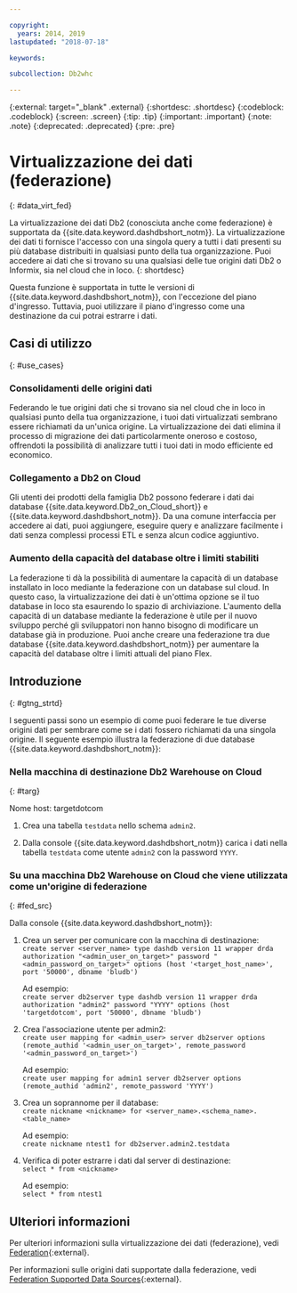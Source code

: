 ```yaml
---

copyright:
  years: 2014, 2019
lastupdated: "2018-07-18"

keywords:

subcollection: Db2whc

---
```


<!-- Attribute definitions --> 
{:external: target="_blank" .external}
{:shortdesc: .shortdesc}
{:codeblock: .codeblock}
{:screen: .screen}
{:tip: .tip}
{:important: .important}
{:note: .note}
{:deprecated: .deprecated}
{:pre: .pre}

# Virtualizzazione dei dati (federazione)
{: #data_virt_fed}

La virtualizzazione dei dati Db2 (conosciuta anche come federazione) è supportata da {{site.data.keyword.dashdbshort_notm}}. La virtualizzazione dei dati ti fornisce l'accesso con una singola query a tutti i dati presenti su più database distribuiti in qualsiasi punto della tua organizzazione. Puoi accedere ai dati che si trovano su una qualsiasi delle tue origini dati Db2 o Informix, sia nel cloud che in loco. 
{: shortdesc}

Questa funzione è supportata in tutte le versioni di {{site.data.keyword.dashdbshort_notm}}, con l'eccezione del piano d'ingresso. Tuttavia, puoi utilizzare il piano d'ingresso come una destinazione da cui potrai estrarre i dati.

## Casi di utilizzo
{: #use_cases}

### Consolidamenti delle origini dati

Federando le tue origini dati che si trovano sia nel cloud che in loco in qualsiasi punto della tua organizzazione, i tuoi dati virtualizzati sembrano essere richiamati da un'unica origine. La virtualizzazione dei dati elimina il processo di migrazione dei dati particolarmente oneroso e costoso, offrendoti la possibilità di analizzare tutti i tuoi dati in modo efficiente ed economico.

<!-- A company may have started their operations with an on-premises Db2 server. As cloud technology becomes more widespread and companies start to operate on cloud in a cost-effective fashion, there will be continued Cloud growth. However, the organization’s data on both sources remain as a critical component to their decision-making processes. By way of example, a client operating in retail industry needs to be able to access all data, say customer information, to run further analysis on their customers’ consumption behaviors. They need to be able to identify customers, match their records on cloud with already existing ones from an on-premises database and compose them as if the data is being retrieved from a single source. Federation capability here prevents the burdensome data migration process and allows the user to access the data without moving the data.

located in the cloud and on-premises -->

### Collegamento a Db2 on Cloud

Gli utenti dei prodotti della famiglia Db2 possono federare i dati dai database {{site.data.keyword.Db2_on_Cloud_short}} e {{site.data.keyword.dashdbshort_notm}}. Da una comune interfaccia per accedere ai dati, puoi aggiungere, eseguire query e analizzare facilmente i dati senza complessi processi ETL e senza alcun codice aggiuntivo.

<!-- Db2 family users would now be able to federate data between Db2 on Cloud and Db2 Warehouse on Cloud. By being provided a common interface for accessing the data, a user can now easily add or query data from or to the Warehouse without complex ETL processes or any additional code. -->

<!-- ### Sharded data across multiple servers

At times, you might choose to partition (shard) your data. With federation capabilities, sharded data can be queried with a unified interface. Federation gives you the ability to better balance your workloads, scale specific parts of an app, and create microservices that work together. -->

<!-- At times, users may choose to partition (shard). With federation capabilities, data can be queried with a unified interface and this lets the user better balance the workload, scale specific parts of an app or create microservices that work together. -->

### Aumento della capacità del database oltre i limiti stabiliti

La federazione ti dà la possibilità di aumentare la capacità di un database installato in loco mediante la federazione con un database sul cloud. In questo caso, la virtualizzazione dei dati è un'ottima opzione se il tuo database in loco sta esaurendo lo spazio di archiviazione. L'aumento della capacità di un database mediante la federazione è utile per il nuovo sviluppo perché gli sviluppatori non hanno bisogno di modificare un database già in produzione. Puoi anche creare una federazione tra due database {{site.data.keyword.dashdbshort_notm}} per aumentare la capacità del database oltre i limiti attuali del piano Flex.

<!-- By using federation, users can increase capacity of an on premises database by federating to or from the cloud. This is a great option if your on premises database is running out of storage. Increased capacity will also be useful for new development as our users no longer need to change a database in production. You can also use this feature to federate between two Db2 on Cloud databases to increase the capacity beyond the current limits of the Flex plan. -->

## Introduzione
{: #gtng_strtd}

I seguenti passi sono un esempio di come puoi federare le tue diverse origini dati per sembrare come se i dati fossero richiamati da una singola origine. Il seguente esempio illustra la federazione di due database {{site.data.keyword.dashdbshort_notm}}:

### Nella macchina di destinazione Db2 Warehouse on Cloud
{: #targ}

Nome host: targetdotcom

1. Crea una tabella `testdata` nello schema `admin2`.

2. Dalla console {{site.data.keyword.dashdbshort_notm}} carica i dati nella tabella `testdata` come utente `admin2` con la password `YYYY`.

### Su una macchina Db2 Warehouse on Cloud che viene utilizzata come un'origine di federazione
{: #fed_src}

Dalla console {{site.data.keyword.dashdbshort_notm}}:

<!-- 1. Catalog the target machine:<br/>
   `db2 catalog tcpip node <node_name> remote <host_name> server 50000`<br/>

   For example:<br/>
   `db2 catalog tcpip node fedS remote targetdotcom server 50000`

2. Catalog the database on fedS:<br/>
   `db2 catalog db bludb as <db_name> at node <node_name>`

   For example:<br/>
   `db2 catalog db bludb as srcdb at node fedS`

3. Connect to the database on fedS:<br/>
   `db2 connect to <catalog_db_name> user <admin_user> using '<admin_password>'`

   For example:<br/>
   `db2 connect to srcdb user 'admin1' with password 'XXXX'`

4. Create a wrapper on fedS:<br/>
   `db2 "create wrapper drda"` -->

1. Crea un server per comunicare con la macchina di destinazione:<br/>
   `create server <server_name> type dashdb version 11 wrapper drda authorization "<admin_user_on_target>" password "<admin_password_on_target>" options (host '<target_host_name>', port '50000', dbname 'bludb')`

   Ad esempio:<br/>
   `create server db2server type dashdb version 11 wrapper drda authorization "admin2" password "YYYY" options (host 'targetdotcom', port '50000', dbname 'bludb')`

2. Crea l'associazione utente per admin2:<br/>
   `create user mapping for <admin_user> server db2server options (remote_authid '<admin_user_on_target>', remote_password '<admin_password_on_target>')`

   Ad esempio:<br/>
   `create user mapping for admin1 server db2server options (remote_authid 'admin2', remote_password 'YYYY')`

3. Crea un soprannome per il database:<br/>
   `create nickname <nickname> for <server_name>.<schema_name>.<table_name>`

   Ad esempio:<br/>
   `create nickname ntest1 for db2server.admin2.testdata`

4. Verifica di poter estrarre i dati dal server di destinazione:<br/>
   `select * from <nickname>`

   Ad esempio:<br/>
   `select * from ntest1`

## Ulteriori informazioni

Per ulteriori informazioni sulla virtualizzazione dei dati (federazione), vedi [Federation](https://www.ibm.com/support/knowledgecenter/SS6NHC/com.ibm.swg.im.dashdb.doc/fcontainer.html){:external}.

Per informazioni sulle origini dati supportate dalla federazione, vedi [Federation Supported Data Sources](https://www.ibm.com/support/docview.wss?uid=swg27050561){:external}.
